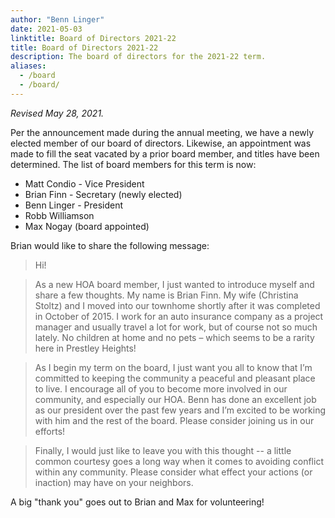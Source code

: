 ```yaml
---
author: "Benn Linger"
date: 2021-05-03
linktitle: Board of Directors 2021-22
title: Board of Directors 2021-22
description: The board of directors for the 2021-22 term.
aliases:
  - /board
  - /board/
---
```


*Revised May 28, 2021.*

Per the announcement made during the annual meeting, we have a newly elected member of our board of directors. Likewise, an appointment was made to fill the seat vacated by a prior board member, and titles have been determined. The list of board members for this term is now:

 * Matt Condio - Vice President
 * Brian Finn - Secretary (newly elected)
 * Benn Linger - President
 * Robb Williamson
 * Max Nogay (board appointed)

Brian would like to share the following message:

> Hi!

> As a new HOA board member, I just wanted to introduce myself and share a few thoughts.  My name is Brian Finn.  My wife (Christina Stoltz) and I moved into our townhome shortly after it was completed in October of 2015.  I work for an auto insurance company as a project manager and usually travel a lot for work, but of course not so much lately.  No children at home and no pets – which seems to be a rarity here in Prestley Heights!

> As I begin my term on the board, I just want you all to know that I’m committed to keeping the community a peaceful and pleasant place to live.  I encourage all of you to become more involved in our community, and especially our HOA.  Benn has done an excellent job as our president over the past few years and I’m excited to be working with him and the rest of the board.  Please consider joining us in our efforts!

> Finally, I would just like to leave you with this thought -- a little common courtesy goes a long way when it comes to avoiding conflict within any community.  Please consider what effect your actions (or inaction) may have on your neighbors.

A big "thank you" goes out to Brian and Max for volunteering!